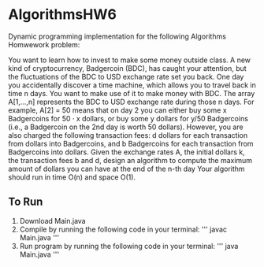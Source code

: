 # AlgorithmsHW6

Dynamic programming implementation for the following Algorithms Homwework problem:

You want to learn how to invest to make some money outside class. A new kind of cryptocurrency, Badgercoin (BDC), has caught your attention, but the fluctuations of the BDC to USD exchange rate set you back. One day you accidentally discover a time machine, which allows you to travel back in time n days. You want to make use of it to make money with BDC.
The array A[1,...,n] represents the BDC to USD exchange rate during those n days. For example, A[2] = 50 means that on day 2 you can either buy some x Badgercoins for 50 · x dollars, or buy some y dollars for y/50 Badgercoins (i.e., a Badgercoin on the 2nd day is worth 50 dollars). However, you are also charged the following transaction fees: d dollars for each transaction from dollars into Badgercoins, and b Badgercoins for each transaction from Badgercoins into dollars.
Given the exchange rates A, the initial dollars k, the transaction fees b and d, design an algorithm to compute the maximum amount of dollars you can have at the end of the n-th day Your algorithm should run in time O(n) and space O(1).


## To Run
1) Download Main.java
2) Compile by running the following code in your terminal:
  '''
  javac Main.java
  '''
3) Run program by running the following code in your terminal:
  '''
  java Main.java
  '''
